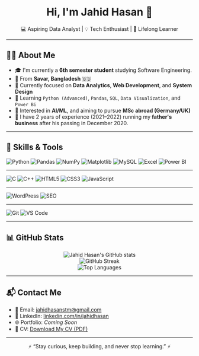 <h1 align="center">Hi, I'm Jahid Hasan 👋</h1>
<p align="center">
  💻 Aspiring Data Analyst | 💡 Tech Enthusiast | 🌱 Lifelong Learner
</p>

---

## 👨‍💻 About Me

- 🎓 I'm currently a **6th semester student** studying Software Engineering.
- 🏡 From **Savar, Bangladesh** 🇧🇩
- 🔭 Currently focused on **Data Analytics**, **Web Development**, and **System Design**  
- 🧠 Learning `Python (Advanced)`, `Pandas`, `SQL`, `Data Visualization`, and `Power Bi`  
- 🧪 Interested in **AI/ML**, and aiming to pursue **MSc abroad (Germany/UK)**
- 💼 I have 2 years of experience (2021–2022) running my **father's business** after his passing in December 2020.

---

## 🔧 Skills & Tools

![Python](https://img.shields.io/badge/-Python-3776AB?logo=python&logoColor=white&style=flat)
![Pandas](https://img.shields.io/badge/-Pandas-150458?logo=pandas&logoColor=white&style=flat)
![NumPy](https://img.shields.io/badge/-NumPy-013243?logo=numpy&logoColor=white&style=flat)
![Matplotlib](https://img.shields.io/badge/-Matplotlib-11557C?logo=matplotlib&logoColor=white&style=flat)
![MySQL](https://img.shields.io/badge/-MySQL-4479A1?logo=mysql&logoColor=white&style=flat)
![Excel](https://img.shields.io/badge/-Excel-217346?logo=microsoft-excel&logoColor=white&style=flat)
![Power BI](https://img.shields.io/badge/-PowerBI-F2C811?logo=powerbi&logoColor=black&style=flat)

---

![C](https://img.shields.io/badge/-C-00599C?logo=c&logoColor=white&style=flat)
![C++](https://img.shields.io/badge/-C++-00599C?logo=cplusplus&logoColor=white&style=flat)
![HTML5](https://img.shields.io/badge/-HTML5-E34F26?logo=html5&logoColor=white&style=flat)
![CSS3](https://img.shields.io/badge/-CSS3-1572B6?logo=css3&logoColor=white&style=flat)
![JavaScript](https://img.shields.io/badge/-JavaScript-F7DF1E?logo=javascript&logoColor=black&style=flat)

---

![WordPress](https://img.shields.io/badge/-WordPress-21759B?logo=wordpress&logoColor=white&style=flat)
![SEO](https://img.shields.io/badge/-SEO-00A859?style=flat&logo=google&logoColor=white)

---

![Git](https://img.shields.io/badge/-Git-F05032?logo=git&logoColor=white&style=flat)
![VS Code](https://img.shields.io/badge/-VSCode-007ACC?logo=visual-studio-code&logoColor=white&style=flat)


---

## 📊 GitHub Stats

<p align="center">
  <img src="https://github-readme-stats.vercel.app/api?username=jahidhasan&show_icons=true&theme=radical" alt="Jahid Hasan's GitHub stats" />
  <br />
  <img src="https://github-readme-streak-stats.herokuapp.com/?user=jahidhasan&theme=radical" alt="GitHub Streak" />
  <br />
  <img src="https://github-readme-stats.vercel.app/api/top-langs/?username=jahidhasan&layout=compact&theme=radical" alt="Top Languages" />
</p>

---

## 📬 Contact Me

- 📧 Email: jahidhasanstm@gmail.com  
- 💼 LinkedIn: [linkedin.com/in/jahidhasan](https://www.linkedin.com/in/jahidhasan)  
- 🌐 Portfolio: *Coming Soon*  
- 📁 CV: [Download My CV (PDF)](https://drive.google.com/file/d/1YVD9fSDKkI47Jl4Il_4MpsXfNpYF4g8w/view?usp=drive_link)

---

<p align="center">
  ⚡ “Stay curious, keep building, and never stop learning.” ⚡
</p>
